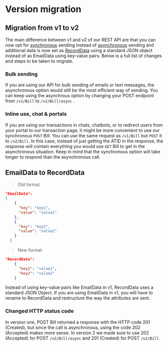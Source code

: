 # Version migration

## Migration from v1 to v2

The main difference between v1 and v2 of our REST API are that you can now opt for [synchronous](#synchronous-post) sending instead of [asynchronous](#asynchronous-post) sending and additional data is now set as [RecordData](#adding-data-to-be-used-in-messages) using a standard JSON object instead of as EmailData using key-value pairs. Below is a full list of changes and steps to be taken to migrate.

### Bulk sending

If you are using our API for bulk sending of emails or text messages, the asynchronous option would still be the most efficient way of sending. You can keep using the asynchrous option by changing your POST endpoint from `/v1/Bill` to `/v2/Bill/async` .

### Inline use, chat & portals

If you are using our transactions in chats, chatbots, or to redirect users from your portal to our transaction page, it might be more convenient to use our synchronous `POST` Bill. You can use the same request as `/v1/Bill` but `POST` it to `/v2/Bill`. In this case, instead of just getting the ATID in the response, the response will contain everything you would use `GET` Bill to get in the asynchronous situation. Keep in mind that the synchronous option will take longer to respond than the asynchronous call.

## EmailData to RecordData

> Old format

```json
"EmailData": 
[
    {
      "key": "key1",
      "value": "value1"
    },
    {
      "key": "key2",
      "value": "value2"
    }
  ]
```

> New format

```json
"RecordData": 
	{
	  "key1": "value1",
	  "key2": "value2"
	}
```

Instead of using key-value pairs like EmailData in v1, RecordData uses a standard JSON Object. If you are using EmailData in v1, you will have to rename to RecordData and restructure the way the attributes are sent.


### Changed HTTP status code

In version one, POST Bill returned a response with the HTTP code 201 (Created), but since the call is asynchronous, using the code 202 (Accepted) makes more sense. In version 2 we made sure to use 202 (Accepted) for POST `/v2/Bill/async` and 201 (Created) for POST `/v2/Bill`.

